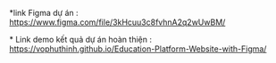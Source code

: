 \*link Figma dự án :
https://www.figma.com/file/3kHcuu3c8fvhnA2q2wUwBM/

\* Link demo kết quả dự án hoàn thiện :
https://vophuthinh.github.io/Education-Platform-Website-with-Figma/
